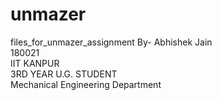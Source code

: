 # unmazer
files_for_unmazer_assignment
By- Abhishek Jain<br/>
    180021<br/>
    IIT KANPUR<br/>
    3RD YEAR U.G. STUDENT<br/>
    Mechanical Engineering Department
